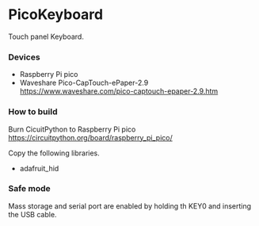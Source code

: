 # PicoKeyboard

Touch panel Keyboard.

### Devices

* Raspberry Pi pico
* Waveshare Pico-CapTouch-ePaper-2.9   
https://www.waveshare.com/pico-captouch-epaper-2.9.htm

### How to build

Burn CicuitPython to Raspberry Pi pico
https://circuitpython.org/board/raspberry_pi_pico/

Copy the following libraries.

* adafruit_hid

### Safe mode

Mass storage and serial port are enabled by holding th KEY0 and inserting the USB cable.

